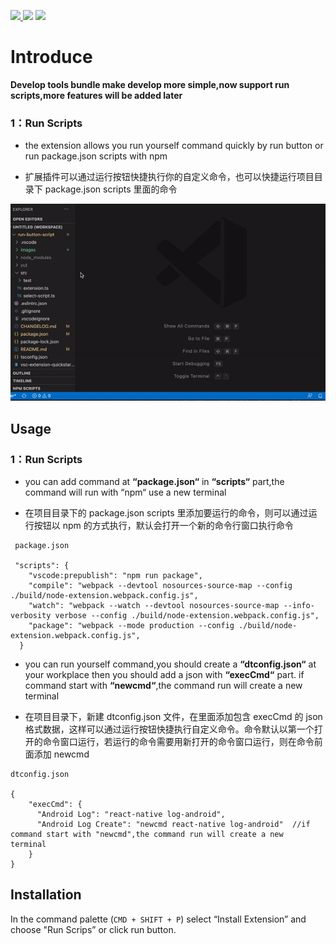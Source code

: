 <a href="https://marketplace.visualstudio.com/items?itemName=leach-chen.vscode-develop-tools#overview"><img src="https://vsmarketplacebadge.apphb.com/version/leach-chen.vscode-develop-tools.svg" /> <img src="https://vsmarketplacebadge.apphb.com/installs-short/leach-chen.vscode-develop-tools.svg" /></a> <a href="https://marketplace.visualstudio.com/items?itemName=leach-chen.vscode-develop-tools#review-details"><img src="https://vsmarketplacebadge.apphb.com/rating-star/leach-chen.vscode-develop-tools.svg" /></a>

# Introduce

**Develop tools bundle make develop more simple,now support run scripts,more features will be added later**

### **1：Run Scripts**

- the extension allows you run yourself command quickly by run button or run package.json scripts with npm

- 扩展插件可以通过运行按钮快捷执行你的自定义命令，也可以快捷运行项目目录下 package.json scripts 里面的命令

![Develop Tools VS Code extension](./images/demo.gif)

## Usage

### **1：Run Scripts**

- you can add command at **“package.json“** in **“scripts“** part,the command will run with “npm“ use a new terminal

- 在项目目录下的 package.json scripts 里添加要运行的命令，则可以通过运行按钮以 npm 的方式执行，默认会打开一个新的命令行窗口执行命令

```
 package.json

 "scripts": {
    "vscode:prepublish": "npm run package",
    "compile": "webpack --devtool nosources-source-map --config ./build/node-extension.webpack.config.js",
    "watch": "webpack --watch --devtool nosources-source-map --info-verbosity verbose --config ./build/node-extension.webpack.config.js",
    "package": "webpack --mode production --config ./build/node-extension.webpack.config.js",
  }
```

- you can run yourself command,you should create a **“dtconfig.json“** at your workplace then you should add a json with **“execCmd“** part. if command start with **“newcmd“**,the command run will create a new terminal

- 在项目目录下，新建 dtconfig.json 文件，在里面添加包含 execCmd 的 json 格式数据，这样可以通过运行按钮快捷执行自定义命令。命令默认以第一个打开的命令窗口运行，若运行的命令需要用新打开的命令窗口运行，则在命令前面添加 newcmd

```
dtconfig.json

{
    "execCmd": {
      "Android Log": "react-native log-android",
	  "Android Log Create": "newcmd react-native log-android"  //if command start with "newcmd",the command run will create a new  terminal
    }
}
```

## Installation

In the command palette (`CMD + SHIFT + P`) select “Install Extension” and choose "Run Scrips” or click run button.
